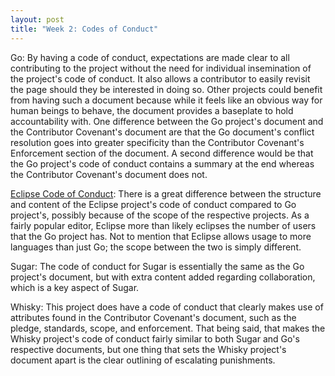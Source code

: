 ```yaml
---
layout: post
title: "Week 2: Codes of Conduct"
---
```


Go: 
By having a code of conduct, expectations are made clear to all contributing to the project without the need for individual insemination of the project's code of conduct. It also allows a contributor to easily revisit the page should they be interested in doing so. Other projects could benefit from having such a document because while it feels like an obvious way for human beings to behave, the document provides a baseplate to hold accountability with. One difference between the Go project's document and the Contributor Covenant's document are that the Go document's conflict resolution goes into greater specificity than the Contributor Covenant's Enforcement section of the document. A second difference would be that the Go project's code of conduct contains a summary at the end whereas the Contributor Covenant's document does not. 

<!--more-->

[Eclipse Code of Conduct](https://www.eclipse.org/org/documents/Community_Code_of_Conduct.php):
There is a great difference between the structure and content of the Eclipse project's code of conduct compared to Go project's, possibly because of the scope of the respective projects. As a fairly popular editor, Eclipse more than likely eclipses the number of users that the Go project has. Not to mention that Eclipse allows usage to more languages than just Go; the scope between the two is simply different. 

Sugar: 
The code of conduct for Sugar is essentially the same as the Go project's document, but with extra content added regarding collaboration, which is a key aspect of Sugar. 

Whisky:
This project does have a code of conduct that clearly makes use of attributes found in the Contributor Covenant's document, such as the pledge, standards, scope, and enforcement. That being said, that makes the Whisky project's code of conduct fairly similar to both Sugar and Go's respective documents, but one thing that sets the Whisky project's document apart is the clear outlining of escalating punishments. 

